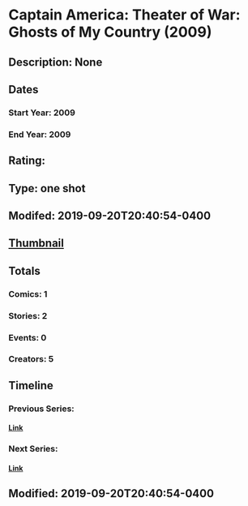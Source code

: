 # Captain America: Theater of War: Ghosts of My Country (2009)
## Description: None
## Dates
### Start Year: 2009
### End Year: 2009
## Rating: 
## Type: one shot
## Modifed: 2019-09-20T20:40:54-0400
## [Thumbnail](http://i.annihil.us/u/prod/marvel/i/mg/c/90/4bae8fac12689.jpg)
## Totals
### Comics: 1
### Stories: 2
### Events: 0
### Creators: 5
## Timeline
### Previous Series: 
#### [Link]()
### Next Series: 
#### [Link]()
## Modified: 2019-09-20T20:40:54-0400